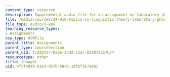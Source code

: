 ```yaml
---
content_type: resource
description: Supplemental audio file for an assignment on laboratory phonology.
file: /media/courses/24-910-topics-in-linguistic-theory-laboratory-phonology-spring-2007/4fcf4d9b82a3d67b68c61dfbf367a881_thought.wav
file_type: audio/x-wav
learning_resource_types:
- Assignments
ocw_type: OCWFile
parent_title: Assignments
parent_type: CourseSection
parent_uid: fcd2b437-0aae-a3dd-c2ac-02d87da57634
resourcetype: Other
title: thought
uid: 4fcf4d9b-82a3-d67b-68c6-1dfbf367a881
---
```

